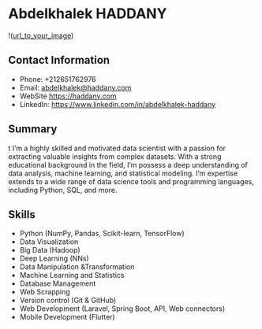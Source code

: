 # Abdelkhalek HADDANY
!([url_to_your_image](https://media.licdn.com/dms/image/D4D16AQHXISW_GIxnyw/profile-displaybackgroundimage-shrink_350_1400/0/1695653393442?e=1706140800&v=beta&t=gc5Z935RfYbohKwaXk4YLVYHccTkLiFPumaYbunhowc))
## Contact Information
- Phone: +212651762976
- Email: abdelkhalek@haddany.com
- WebSite https://haddany.com
- LinkedIn: https://www.linkedin.com/in/abdelkhalek-haddany

## Summary
t I’m a highly skilled and motivated data scientist with a passion 
for extracting valuable insights from complex datasets. With a strong 
educational background in the field, I’m possess a 
deep understanding of data analysis, machine learning, and statistical 
modeling. I’m expertise extends to a wide range of data science tools and 
programming languages, including Python, SQL, and more.

## Skills
- Python (NumPy, Pandas, Scikit-learn, 
TensorFlow)
- Data Visualization
- Big Data (Hadoop)
- Deep Learning (NNs)
- Data Manipulation &Transformation 
- Machine Learning and Statistics
- Database Management
- Web Scrapping
- Version control (Git & GitHub)
- Web Development (Laravel, Spring
Boot, API, Web connectors)
- Mobile Development (Flutter)
